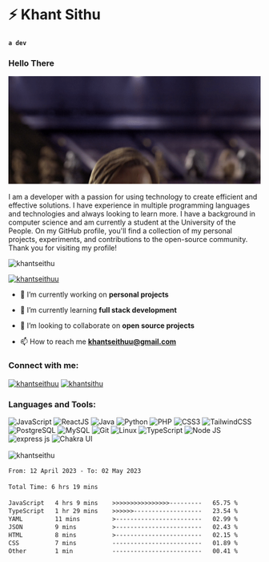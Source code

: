 # ⚡ Khant Sithu
**`a dev`**

### Hello There
![](/MeagerHardtofindAlbertosaurus-size_restricted.gif)  

I am a developer with a passion for using technology to create efficient and effective solutions. I have experience in multiple programming languages and technologies and always looking to learn more. I have a background in computer science and am currently a student at the University of the People. On my GitHub profile, you'll find a collection of my personal projects, experiments, and contributions to the open-source community. Thank you for visiting my profile!

<p align="left"> <img src="https://komarev.com/ghpvc/?username=khantseithu&label=Profile%20views&color=0e75b6&style=flat" alt="khantseithu" /> </p>

<p align="left"> <a href="https://twitter.com/khantseithuu" target="blank"><img src="https://img.shields.io/twitter/follow/khantseithuu?logo=twitter&style=for-the-badge" alt="khantseithuu" /></a> </p>

- 🔭 I’m currently working on **personal projects**

- 🌱 I’m currently learning **full stack development**

- 👯 I’m looking to collaborate on **open source projects**

- 📫 How to reach me **khantseithuu@gmail.com**

<h3 align="left">Connect with me:</h3>
<p align="left">
<a href="https://twitter.com/khantseithuu" target="blank"><img align="center" src="https://raw.githubusercontent.com/rahuldkjain/github-profile-readme-generator/master/src/images/icons/Social/twitter.svg" alt="khantseithuu" height="30" width="40" /></a>
<a href="https://linkedin.com/in/khantsithu" target="blank"><img align="center" src="https://raw.githubusercontent.com/rahuldkjain/github-profile-readme-generator/master/src/images/icons/Social/linked-in-alt.svg" alt="khantsithu" height="30" width="40" /></a>
</p>


<h3 align="left">Languages and Tools:</h3>
<p><img src="https://img.shields.io/badge/JavaScript-F7DF1E.svg?style=for-the-badge&logo=JavaScript&logoColor=black" alt="JavaScript">
<img src="https://img.shields.io/badge/React-61DAFB.svg?style=for-the-badge&logo=React&logoColor=black" alt="ReactJS">
<img src="https://img.shields.io/badge/java-%23ED8B00.svg?style=for-the-badge&logo=java&logoColor=white" alt="Java">
<img src="https://img.shields.io/badge/python-3670A0?style=for-the-badge&logo=python&logoColor=ffdd54" alt="Python">
<img src="https://img.shields.io/badge/php-%23777BB4.svg?style=for-the-badge&logo=php&logoColor=white" alt="PHP">
<img src="https://img.shields.io/badge/CSS3-1572B6.svg?style=for-the-badge&logo=CSS3&logoColor=white" alt="CSS3">
<img src="https://img.shields.io/badge/Tailwind%20CSS-06B6D4.svg?style=for-the-badge&logo=Tailwind-CSS&logoColor=white" alt="TailwindCSS">
<img src="https://img.shields.io/badge/PostgreSQL-4169E1.svg?style=for-the-badge&logo=PostgreSQL&logoColor=white" alt="PostgreSQL">
<img src="https://img.shields.io/badge/mysql-%2300f.svg?style=for-the-badge&logo=mysql&logoColor=white" alt="MySQL">
<img src="https://img.shields.io/badge/git-%23F05033.svg?style=for-the-badge&logo=git&logoColor=white" alt="Git">
<img src="https://img.shields.io/badge/Linux-FCC624?style=for-the-badge&logo=linux&logoColor=black" alt="Linux">
<img src="https://img.shields.io/badge/TypeScript-007ACC?style=for-the-badge&logo=typescript&logoColor=white" alt="TypeScript">
<img src="https://img.shields.io/badge/Node.js-43853D?style=for-the-badge&logo=node.js&logoColor=white" alt="Node JS">
<img src="https://img.shields.io/badge/Express.js-404D59?style=for-the-badge" alt="express js">
<img src="https://img.shields.io/badge/chakra-%234ED1C5.svg?style=for-the-badge&logo=chakraui&logoColor=white" alt="Chakra UI">
</p>

<p><img align="center" src="https://github-readme-streak-stats.herokuapp.com/?user=khantseithu&" alt="khantseithu" /></p>

<!--START_SECTION:waka-->

```text
From: 12 April 2023 - To: 02 May 2023

Total Time: 6 hrs 19 mins

JavaScript   4 hrs 9 mins    >>>>>>>>>>>>>>>>---------   65.75 %
TypeScript   1 hr 29 mins    >>>>>>-------------------   23.54 %
YAML         11 mins         >------------------------   02.99 %
JSON         9 mins          >------------------------   02.43 %
HTML         8 mins          >------------------------   02.15 %
CSS          7 mins          -------------------------   01.89 %
Other        1 min           -------------------------   00.41 %
```

<!--END_SECTION:waka-->

